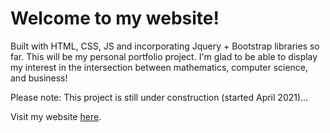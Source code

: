 # Welcome to my website!

Built with HTML, CSS, JS and incorporating Jquery + Bootstrap libraries so far. This will be my personal portfolio project.
I'm glad to be able to display my interest in the intersection between mathematics, computer science, and business!

Please note: This project is still under construction (started April 2021)...

Visit my website [here](https://bradleyhrc.github.io).
